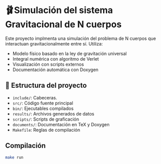 # 🩰Simulación del sistema Gravitacional de N cuerpos 

Este proyecto implmenta una simulación del problema de N cuerpos que interactuan gravitacionalmente entre sí. Utiliza:

- Modelo físico basado en la ley de gravitación universal
- Integral numérica con algoritmo de Verlet
- Visualización con scripts externos
- Documentación automática con Doxygen

## 🎀 Estructura del proyecto

- `include/`: Cabeceras.
- `src/`: Código fuente principal
- `bin/`: Ejecutables compilados
- `results/`: Archivos generados de datos
- `scripts/`: Scripts de graficación
- `documents/`: Documentación en TeX y Doxygen
- `Makefile`: Reglas de compilación

## Compilación 
```bash 
make run 
